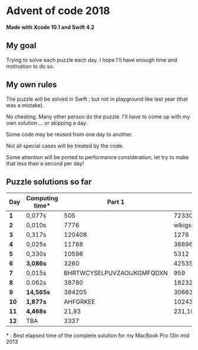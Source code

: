 # Advent of code 2018
**Made with Xcode 10.1 and Swift 4.2**

## My goal
Trying to solve each puzzle each day. I hope I'll have enough time and motivation to do so.

## My own rules

The puzzle will be solved in Swift ; but not in playground like last year (that was a mistake).

No cheating. Many other person do the puzzle. I'll have to come up with my own solution ... or skipping a day.

Some code may be reused from one day to another.

Not all special cases will be treated by the code.

Some attention will be ported to performance consideration, let try to make that less than a second per day!

## Puzzle solutions so far

| Day    | Computing time* | Part 1   | Part 2     |
|--------|-----------------|----------|------------|
| **1**  | 0,077s          | 505      | 72330      |
| **2**  | 0,010s          | 7776     | wlkigsqyfecjqqmnxaktdrhbz |
| **3**  | 0,317s          | 120408   | 1276       |
| **4**  | 0,025s          | 11788    | 36896      |
| **5**  | 0,330s          | 10598    | 5312       |
| **6**  | **3,086s**      | 3260     | 42535      |
| **7**  | 0,015s          | BHRTWCYSELPUVZAOIJKGMFQDXN | 959 |
| **8**  | 0.062s          | 38780    | 18232      |
| **9**  | **14,565s**     | 384205   | 3066307353 |
| **10** | **1,877s**      | AHFGRKEE | 10243      |
| **11** | **4,468s**      | 21,93    | 231,108,14 |
| **12** | TBA             | 3337     |            |

\* : Best elapsed time of the complete solution for my MacBook Pro 13in mid 2013
